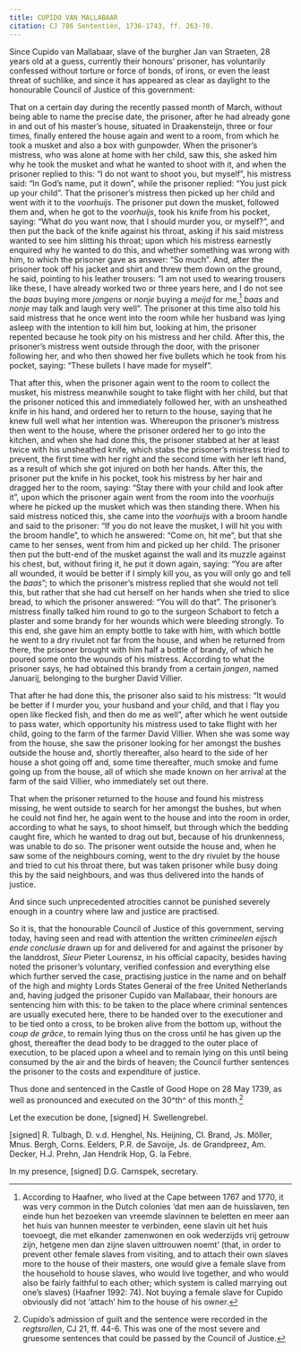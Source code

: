 ```yaml
---
title: CUPIDO VAN MALLABAAR
citation: CJ 786 Sententiën, 1736-1743, ff. 263-70.
---
```


Since Cupido van Mallabaar, slave of the burgher Jan van Straeten, 28 years old at a guess, currently their honours’ prisoner, has voluntarily confessed without torture or force of bonds, of irons, or even the least threat of suchlike, and since it has appeared as clear as daylight to the honourable Council of Justice of this government:

That on a certain day during the recently passed month of March, without being able to name the precise date, the prisoner, after he had already gone in and out of his master’s house, situated in Draakensteijn, three or four times, finally entered the house again and went to a room, from which he took a musket and also a box with gunpowder. When the prisoner’s mistress, who was alone at home with her child, saw this, she asked him why he took the musket and what he wanted to shoot with it, and when the prisoner replied to this: “I do not want to shoot you, but myself”, his mistress said: “In God’s name, put it down”, while the prisoner replied: “You just pick up your child”. That the prisoner’s mistress then picked up her child and went with it to the *voorhuijs*. The prisoner put down the musket, followed them and, when he got to the *voorhuijs*, took his knife from his pocket, saying: “What do you want now, that I should murder you, or myself?”, and then put the back of the knife against his throat, asking if his said mistress wanted to see him slitting his throat; upon which his mistress earnestly enquired why he wanted to do this, and whether something was wrong with him, to which the prisoner gave as answer: “So much”. And, after the prisoner took off his jacket and shirt and threw them down on the ground, he said, pointing to his leather trousers: “I am not used to wearing trousers like these, I have already worked two or three years here, and I do not see the *baas* buying more *jongens* or *nonje* buying a *meijd* for me,[^1] *baas* and *nonje* may talk and laugh very well”. The prisoner at this time also told his said mistress that he once went into the room while her husband was lying asleep with the intention to kill him but, looking at him, the prisoner repented because he took pity on his mistress and her child. After this, the prisoner’s mistress went outside through the door, with the prisoner following her, and who then showed her five bullets which he took from his pocket, saying: “These bullets I have made for myself”.

That after this, when the prisoner again went to the room to collect the musket, his mistress meanwhile sought to take flight with her child, but that the prisoner noticed this and immediately followed her, with an unsheathed knife in his hand, and ordered her to return to the house, saying that he knew full well what her intention was. Whereupon the prisoner’s mistress then went to the house, where the prisoner ordered her to go into the kitchen, and when she had done this, the prisoner stabbed at her at least twice with his unsheathed knife, which stabs the prisoner’s mistress tried to prevent, the first time with her right and the second time with her left hand, as a result of which she got injured on both her hands. After this, the prisoner put the knife in his pocket, took his mistress by her hair and dragged her to the room, saying: “Stay there with your child and look after it”, upon which the prisoner again went from the room into the *voorhuijs* where he picked up the musket which was then standing there. When his said mistress noticed this, she came into the *voorhuijs* with a broom handle and said to the prisoner: “If you do not leave the musket, I will hit you with the broom handle”, to which he answered: “Come on, hit me”, but that she came to her senses, went from him and picked up her child. The prisoner then put the butt-end of the musket against the wall and its muzzle against his chest, but, without firing it, he put it down again, saying: “You are after all wounded, it would be better if I simply kill you, as you will only go and tell the *baas*”; to which the prisoner’s mistress replied that she would not tell this, but rather that she had cut herself on her hands when she tried to slice bread, to which the prisoner answered: “You will do that”. The prisoner’s mistress finally talked him round to go to the surgeon Schabort to fetch a plaster and some brandy for her wounds which were bleeding strongly. To this end, she gave him an empty bottle to take with him, with which bottle he went to a dry rivulet not far from the house, and when he returned from there, the prisoner brought with him half a bottle of brandy, of which he poured some onto the wounds of his mistress. According to what the prisoner says, he had obtained this brandy from a certain *jongen*, named Januarij, belonging to the burgher David Villier.

That after he had done this, the prisoner also said to his mistress: “It would be better if I murder you, your husband and your child, and that I flay you open like flecked fish, and then do me as well”, after which he went outside to pass water, which opportunity his mistress used to take flight with her child, going to the farm of the farmer David Villier. When she was some way from the house, she saw the prisoner looking for her amongst the bushes outside the house and, shortly thereafter, also heard to the side of her house a shot going off and, some time thereafter, much smoke and fume going up from the house, all of which she made known on her arrival at the farm of the said Villier, who immediately set out there.

That when the prisoner returned to the house and found his mistress missing, he went outside to search for her amongst the bushes, but when he could not find her, he again went to the house and into the room in order, according to what he says, to shoot himself, but through which the bedding caught fire, which he wanted to drag out but, because of his drunkenness, was unable to do so. The prisoner went outside the house and, when he saw some of the neighbours coming, went to the dry rivulet by the house and tried to cut his throat there, but was taken prisoner while busy doing this by the said neighbours, and was thus delivered into the hands of justice.

And since such unprecedented atrocities cannot be punished severely enough in a country where law and justice are practised.

So it is, that the honourable Council of Justice of this government, serving today, having seen and read with attention the written *crimineelen eijsch ende conclusie* drawn up for and delivered for and against the prisoner by the landdrost, *Sieur* Pieter Lourensz, in his official capacity, besides having noted the prisoner’s voluntary, verified confession and everything else which further served the case, practising justice in the name and on behalf of the high and mighty Lords States General of the free United Netherlands and, having judged the prisoner Cupido van Mallabaar, their honours are sentencing him with this: to be taken to the place where criminal sentences are usually executed here, there to be handed over to the executioner and to be tied onto a cross, to be broken alive from the bottom up, without the *coup de grâce*, to remain lying thus on the cross until he has given up the ghost, thereafter the dead body to be dragged to the outer place of execution, to be placed upon a wheel and to remain lying on this until being consumed by the air and the birds of heaven; the Council further sentences the prisoner to the costs and expenditure of justice.

Thus done and sentenced in the Castle of Good Hope on 28 May 1739, as well as pronounced and executed on the 30^th^ of this month.[^2]

Let the execution be done, \[signed\] H. Swellengrebel.

\[signed\] R. Tulbagh, D. v.d. Henghel, Ns. Heijning, Cl. Brand, Js. Möller, Mnus. Bergh, Corns. Eelders, P.R. de Savoije, Js. de Grandpreez, Am. Decker, H.J. Prehn, Jan Hendrik Hop, G. la Febre.

In my presence, \[signed\] D.G. Carnspek, secretary.

[^1]: According to Haafner, who lived at the Cape between 1767 and 1770, it was very common in the Dutch colonies ‘dat men aan de huisslaven, ten einde hun het bezoeken van vreemde slavinnen te beletten en meer aan het huis van hunnen meester te verbinden, eene slavin uit het huis toevoegt, die met elkander zamenwonen en ook wederzijds vrij getrouw zijn, hetgene men dan zijne slaven uittrouwen noemt’ (that, in order to prevent other female slaves from visiting, and to attach their own slaves more to the house of their masters, one would give a female slave from the household to house slaves, who would live together, and who would also be fairly faithful to each other; which system is called marrying out one’s slaves) (Haafner 1992: 74). Not buying a female slave for Cupido obviously did not ‘attach’ him to the house of his owner.

[^2]: Cupido’s admission of guilt and the sentence were recorded in the *regtsrollen*, CJ 21, ff. 44-6. This was one of the most severe and gruesome sentences that could be passed by the Council of Justice.
